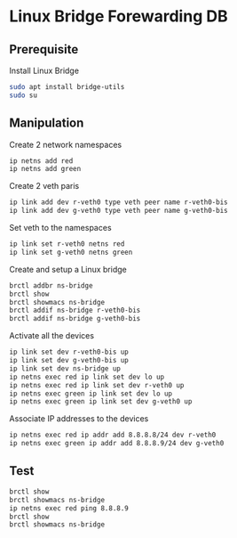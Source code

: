# Linux Bridge Forewarding DB

## Prerequisite

Install Linux Bridge

```bash
sudo apt install bridge-utils
sudo su
```


## Manipulation

Create 2 network namespaces
```bash
ip netns add red
ip netns add green
```

Create 2 veth paris
```bash
ip link add dev r-veth0 type veth peer name r-veth0-bis
ip link add dev g-veth0 type veth peer name g-veth0-bis
```

Set veth to the namespaces
```bash
ip link set r-veth0 netns red
ip link set g-veth0 netns green
```

Create and setup a Linux bridge
```bash
brctl addbr ns-bridge
brctl show 
brctl showmacs ns-bridge
brctl addif ns-bridge r-veth0-bis
brctl addif ns-bridge g-veth0-bis
```

Activate all the devices
```bash
ip link set dev r-veth0-bis up
ip link set dev g-veth0-bis up
ip link set dev ns-bridge up
ip netns exec red ip link set dev lo up
ip netns exec red ip link set dev r-veth0 up
ip netns exec green ip link set dev lo up
ip netns exec green ip link set dev g-veth0 up
```

Associate IP addresses to the devices
```bash
ip netns exec red ip addr add 8.8.8.8/24 dev r-veth0
ip netns exec green ip addr add 8.8.8.9/24 dev g-veth0
```


## Test
```bash
brctl show 
brctl showmacs ns-bridge
ip netns exec red ping 8.8.8.9
brctl show 
brctl showmacs ns-bridge
```

